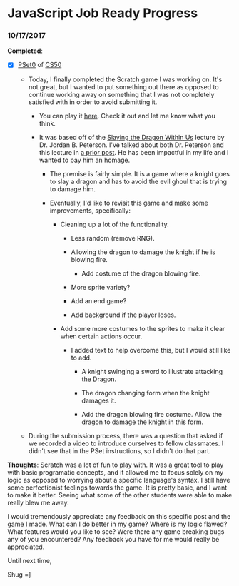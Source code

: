 # JavaScript Job Ready Progress

### 10/17/2017

**Completed**:

- [X] [PSet0](https://docs.cs50.net/2017/x/psets/0/pset0.html) of [CS50](https://www.edx.org/course/introduction-computer-science-harvardx-cs50x)

  - Today, I finally completed the Scratch game I was working on. It's not great, but I wanted to put something out there as opposed to continue working away on something that I was not completely satisfied with in order to avoid submitting it.

    - You can play it [here](https://scratch.mit.edu/projects/182660732/). Check it out and let me know what you think.

    - It was based off of the [Slaying the Dragon Within Us](https://www.youtube.com/watch?v=ZGIU0FtXr9o) lecture by Dr. Jordan B. Peterson. I've talked about both Dr. Peterson and this lecture in [a prior post](10_07_17.md). He has been impactful in my life and I wanted to pay him an homage.

      - The premise is fairly simple. It is a game where a knight goes to slay a dragon and has to avoid the evil ghoul that is trying to damage him.

      - Eventually, I'd like to revisit this game and make some improvements, specifically:

        - Cleaning up a lot of the functionality.

          - Less random (remove RNG).

          - Allowing the dragon to damage the knight if he is blowing fire.

            - Add costume of the dragon blowing fire.

          - More sprite variety?

          - Add an end game?

          - Add background if the player loses.

        - Add some more costumes to the sprites to make it clear when certain actions occur.

          - I added text to help overcome this, but I would still like to add.

            - A knight swinging a sword to illustrate attacking the Dragon.

            - The dragon changing form when the knight damages it.

            - Add the dragon blowing fire costume. Allow the dragon to damage the knight in this form.

  - During the submission process, there was a question that asked if we recorded a video to introduce ourselves to fellow classmates. I didn't see that in the PSet instructions, so I didn't do that part.

**Thoughts**: Scratch was a lot of fun to play with. It was a great tool to play with basic programatic concepts, and it allowed me to focus solely on my logic as opposed to worrying about a specific language's syntax. I still have some perfectionist feelings towards the game. It is pretty basic, and I want to make it better. Seeing what some of the other students were able to make really blew me away.

I would tremendously appreciate any feedback on this specific post and the game I made. What can I do better in my game? Where is my logic flawed? What features would you like to see? Were there any game breaking bugs any of you encountered? Any feedback you have for me would really be appreciated.

Until next time,

Shug =]

